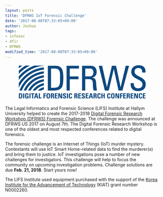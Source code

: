 ```yaml
---
layout: posts
title: 'DFRWS IoT Forensic Challenge'
date: '2017-08-08T07:33:05+09:00'
author: Joshua
tags:
- infosec
- dfir
- DFRWS
modified_time: '2017-08-08T07:33:05+09:00'
---
```


<figure>
    <img src="/assets/images/posts/dfrws_conference_blue.jpg" />
</figure>

The Legal Informatics and Forensic Science (LIFS) Institute at Hallym University helped to create the 2017-2018 [Digital Forensic Research Workshop (DFRWS) Forensic Challenge](http://www.dfrws.org/dfrws-forensic-challenge). The challenge was announced at DFRWS US 2017 on August 7th. The Digital Forensic Research Workshop is one of the oldest and most respected conferences related to digital forensics.

The forensic challenge is an Internet of Things (IoT) murder mystery. Contestants will use IoT Smart Home-related data to find the murderer(s) and bring them to justice. IoT investigations pose a number of new challenges for investigators. This challenge will help to focus the community on upcoming investigation problems. Challenge solutions are due **Feb. 21, 2018**. Start yours now!

The LIFS Institute used equipment purchased with the support of the [Korea Institute for the Advancement of Technology](https://www.kiat.or.kr/) (KIAT) grant number N0002260.

